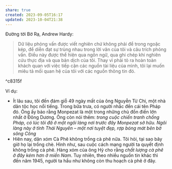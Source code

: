 ```yaml
---
share: true
created: 2023-09-05T16:17
updated: 2023-10-04T21:38
---
```

Đường tời Bờ Rạ, Andrew Hardy:
> Dữ liệu phỏng vấn được viết nghiên chứ không phải để trong ngoặc kép, để diễn đạt sự trùng nhau trong lời văn của tôi và câu trích phỏng vấn. Điều này được thể hiện qua ngôn ngữ, qua ghi chép khi nghiên cứu thực địa và qua bản dịch của tôi. Thay vì phải tỏ ra hoàn toàn khách quan với việc tiếp cận các nguồn tài liệu của mình, tôi lại muốn miêu tả mối quan hệ của tôi với các nguồn thông tin đó.

^c8315f

Ví dụ:
- Ít lâu sau, tôi đến đám giỗ 49 ngày mất của ông Nguyễn Từ Chi, một nhà dân tộc học nổi tiếng. Trong bữa trưa, có người nhắc đến cái tên Pháp đó. Ông ấy bảo rằng Monpezat là một trong những chủ đồn điền lớn nhất ở Đông Dương. Ông còn nói thêm: *trong cuộc chiến tranh chống Pháp, có lúc tôi đã ở một ngôi làng nơi trước đây Monpezat sở hữu. Ngôi làng này ở tỉnh Thái Nguyên – một nơi tuyệt đẹp, rợp bóng mát bên bờ sông Công*
- Hiên nay, dân xóm Cà Phê không trồng cà phê nữa. Tôi hỏi, tại sao bây giờ họ lại trồng chè. Hình như, sau cuộc cách mạng người ta quyết định không trồng cà phê. Hàng xóm của ông Hỷ cho rằng *chất lượng cà phê ở đây kém hơn ở miền Nam*. Tuy nhiên, theo nhiều nguồn tin khác thì đến năm 1945, người ta hầu như không còn thu hoạch cà phê ở đây.